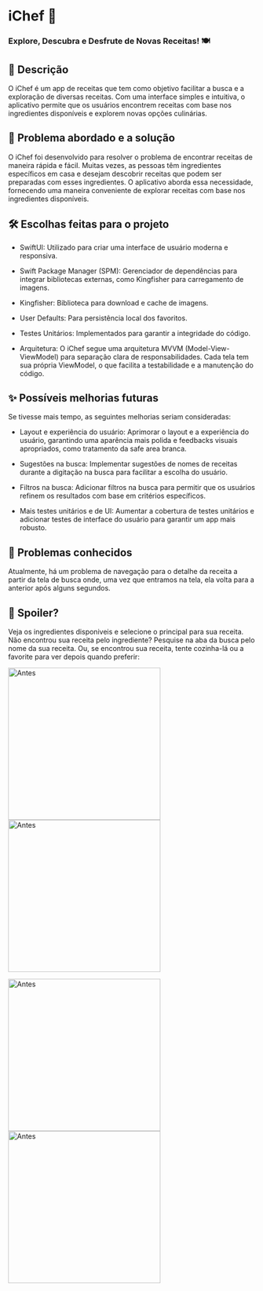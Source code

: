# iChef 🍳
### Explore, Descubra e Desfrute de Novas Receitas! 🍽️

## 💬 Descrição
O iChef é um app de receitas que tem como objetivo facilitar a busca e a exploração de diversas receitas. Com uma interface simples e intuitiva, o aplicativo permite que os usuários encontrem receitas com base nos ingredientes disponíveis e explorem novas opções culinárias.

## 🎯 Problema abordado e a solução
O iChef foi desenvolvido para resolver o problema de encontrar receitas de maneira rápida e fácil. Muitas vezes, as pessoas têm ingredientes específicos em casa e desejam descobrir receitas que podem ser preparadas com esses ingredientes. O aplicativo aborda essa necessidade, fornecendo uma maneira conveniente de explorar receitas com base nos ingredientes disponíveis.

## 🛠️ Escolhas feitas para o projeto 

  * SwiftUI: Utilizado para criar uma interface de usuário moderna e responsiva.
  
  * Swift Package Manager (SPM): Gerenciador de dependências para integrar bibliotecas externas, como Kingfisher para carregamento de imagens.
  
  * Kingfisher: Biblioteca para download e cache de imagens.
  
  * User Defaults: Para persistência local dos favoritos.
  
  * Testes Unitários: Implementados para garantir a integridade do código.
  
  * Arquitetura: O iChef segue uma arquitetura MVVM (Model-View-ViewModel) para separação clara de responsabilidades. Cada tela tem sua própria ViewModel, o que facilita a testabilidade e a manutenção do código.

## ✨ Possíveis melhorias futuras
Se tivesse mais tempo, as seguintes melhorias seriam consideradas:

  * Layout e experiência do usuário: Aprimorar o layout e a experiência do usuário, garantindo uma aparência mais polida e feedbacks visuais apropriados, como tratamento da safe area branca.
  
  * Sugestões na busca: Implementar sugestões de nomes de receitas durante a digitação na busca para facilitar a escolha do usuário.
  
  * Filtros na busca: Adicionar filtros na busca para permitir que os usuários refinem os resultados com base em critérios específicos.
  
  * Mais testes unitários e de UI: Aumentar a cobertura de testes unitários e adicionar testes de interface do usuário para garantir um app mais robusto.

## 🐛 Problemas conhecidos

Atualmente, há um problema de navegação para o detalhe da receita a partir da tela de busca onde, uma vez que entramos na tela, ela volta para a anterior após alguns segundos.

## 👀 Spoiler?

Veja os ingredientes disponiveis e selecione o principal para sua receita. Não encontrou sua receita pelo ingrediente? Pesquise na aba da busca pelo nome da sua receita. Ou, se encontrou sua receita, tente cozinha-lá ou a favorite para ver depois quando preferir: 

<img width="310" alt="Antes" src="https://github.com/nathiinacio/iChef/assets/32526773/4077b92b-134e-4707-8b7f-e10bdd264dfd"> <img width="310" alt="Antes" src="https://github.com/nathiinacio/iChef/assets/32526773/e0f3c45d-ac3c-4a3a-8f19-423c2898162b">

<img width="310" alt="Antes" src="https://github.com/nathiinacio/iChef/assets/32526773/6b70eed7-d59e-48b9-91c2-e55e3a0c1d06"> <img width="310" alt="Antes" src="https://github.com/nathiinacio/iChef/assets/32526773/981e4fa2-5e4e-4eae-8a93-3ecb339a3c3f">



